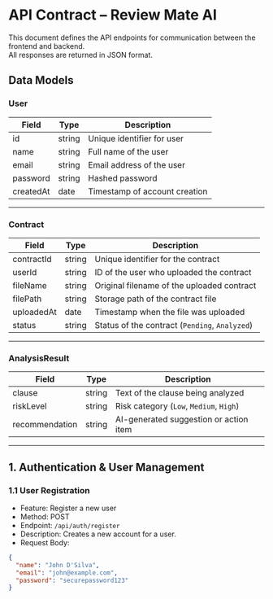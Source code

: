 # API Contract – Review Mate AI

This document defines the API endpoints for communication between the frontend and backend.  
All responses are returned in JSON format.


## Data Models

### User
| Field       | Type   | Description                  |
|-------------|--------|------------------------------|
| id          | string | Unique identifier for user   |
| name        | string | Full name of the user        |
| email       | string | Email address of the user    |
| password    | string | Hashed password              |
| createdAt   | date   | Timestamp of account creation |

---

### Contract
| Field        | Type   | Description                                     |
|--------------|--------|-------------------------------------------------|
| contractId   | string | Unique identifier for the contract              |
| userId       | string | ID of the user who uploaded the contract        |
| fileName     | string | Original filename of the uploaded contract      |
| filePath     | string | Storage path of the contract file               |
| uploadedAt   | date   | Timestamp when the file was uploaded            |
| status       | string | Status of the contract (`Pending`, `Analyzed`)  |

---

### AnalysisResult
| Field          | Type   | Description                                         |
|----------------|--------|-----------------------------------------------------|
| clause         | string | Text of the clause being analyzed                   |
| riskLevel      | string | Risk category (`Low`, `Medium`, `High`)              |
| recommendation | string | AI-generated suggestion or action item              |

---

## **1. Authentication & User Management**

### 1.1 User Registration
- Feature: Register a new user  
- Method: POST  
- Endpoint: `/api/auth/register`  
- Description: Creates a new account for a user.  
- Request Body:
```json
{
  "name": "John D'Silva",
  "email": "john@example.com",
  "password": "securepassword123"
}

